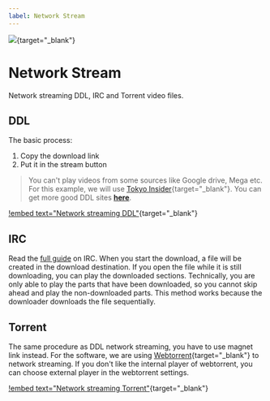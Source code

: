 ```yaml
---
label: Network Stream
---
```

![](https://cdn.apollo.moe/img/nsw.png){target="_blank"}

# Network Stream

Network streaming DDL, IRC and Torrent video files.

## DDL
The basic process:
1. Copy the download link
2. Put it in the stream button

> You can't play videos from some sources like Google drive, Mega etc. For this example, we will use [Tokyo Insider](https://www.tokyoinsider.com/){target="_blank"}. You can get more good DDL sites [**here**](/Websites.md/#direct-download).

[!embed text="Network streaming DDL"](https://youtu.be/1dsTb8YoNDM){target="_blank"}


## IRC
Read the [full guide](/Guides/IRC.md) on IRC. When you start the download, a file will be created in the download destination. If you open the file while it is still downloading, you can play the downloaded sections. Technically, you are only able to play the parts that have been downloaded, so you cannot skip ahead and play the non-downloaded parts. This method works because the downloader downloads the file sequentially.


## Torrent
The same procedure as DDL network streaming, you have to use magnet link instead. For the software, we are using [Webtorrent](https://webtorrent.io/desktop/){target="_blank"} to network streaming. If you don't like the internal player of webtorrent, you can choose external player in the webtorrent settings.

[!embed text="Network streaming Torrent"](https://youtu.be/abkKsVsyRdE){target="_blank"}